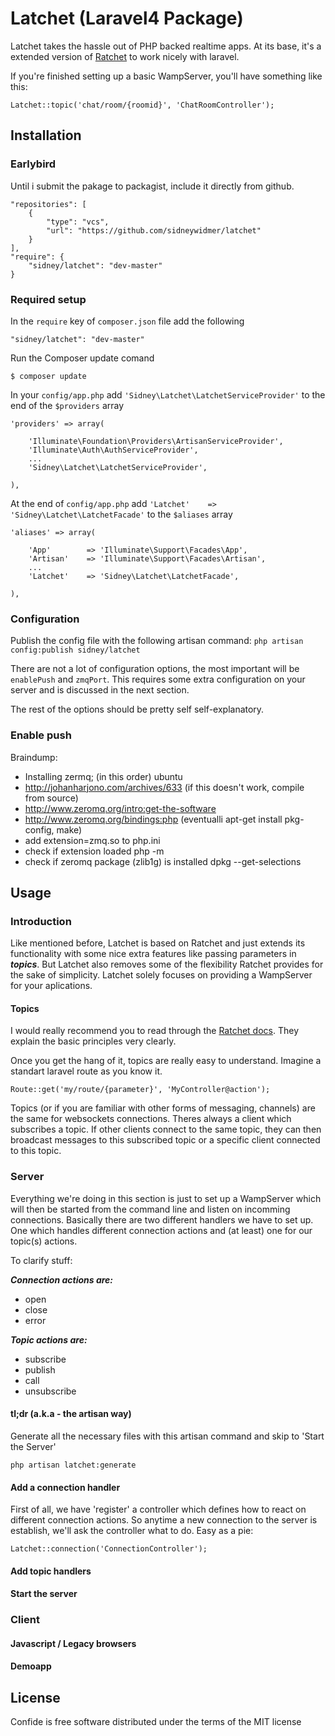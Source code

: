 # Latchet (Laravel4 Package)

Latchet takes the hassle out of PHP backed realtime apps. At its base, it's a extended version of  [Ratchet](https://github.com/cboden/Ratchett "Ratchet") to work nicely with laravel.

If you're finished setting up a basic WampServer, you'll have something like this:

	Latchet::topic('chat/room/{roomid}', 'ChatRoomController');

## Installation

### Earlybird

Until i submit the pakage to packagist, include it directly from github.
    
    "repositories": [
        {
            "type": "vcs",
            "url": "https://github.com/sidneywidmer/latchet"
        }
    ],
    "require": {
        "sidney/latchet": "dev-master"
    }

### Required setup

In the `require` key of `composer.json` file add the following

    "sidney/latchet": "dev-master"

Run the Composer update comand

    $ composer update

In your `config/app.php` add `'Sidney\Latchet\LatchetServiceProvider'` to the end of the `$providers` array

    'providers' => array(

        'Illuminate\Foundation\Providers\ArtisanServiceProvider',
        'Illuminate\Auth\AuthServiceProvider',
        ...
        'Sidney\Latchet\LatchetServiceProvider',

    ),

At the end of `config/app.php` add `'Latchet'    => 'Sidney\Latchet\LatchetFacade'` to the `$aliases` array

    'aliases' => array(

        'App'        => 'Illuminate\Support\Facades\App',
        'Artisan'    => 'Illuminate\Support\Facades\Artisan',
        ...
        'Latchet'    => 'Sidney\Latchet\LatchetFacade',

    ),

### Configuration

Publish the config file with the following artisan command: `php artisan config:publish sidney/latchet`

There are not a lot of configuration options, the most important will be `enablePush` and `zmqPort`. This requires some extra configuration on your server and is discussed in the next section.

The rest of the options should be pretty self self-explanatory. 

### Enable push

Braindump:

* Installing zermq; (in this order) ubuntu
* http://johanharjono.com/archives/633 (if this doesn't work, compile from source)
* http://www.zeromq.org/intro:get-the-software
* http://www.zeromq.org/bindings:php (eventualli apt-get install pkg-config, make)
* add extension=zmq.so to php.ini 
* check if extension loaded php -m 
* check if zeromq package (zlib1g) is installed dpkg --get-selections

## Usage

### Introduction

Like mentioned before, Latchet is based on Ratchet and just extends its functionality with some nice extra features like passing parameters in ***topics***. But Latchet also removes some of the flexibility Ratchet provides for the sake of simplicity. Latchet solely focuses on providing a WampServer for your aplications. 

#### Topics

I would really recommend you to read through the [Ratchet docs](http://socketo.me/docs/ "Ratchet docs"). They explain the basic principles very clearly. 

Once you get the hang of it, topics are really easy to understand. Imagine a standart laravel route as you know it. 

	Route::get('my/route/{parameter}', 'MyController@action');
	
Topics (or if you are familiar with other forms of messaging, channels) are the same for websockets connections.
Theres always a client which subscribes a topic. If other clients connect to the same topic, they can then broadcast messages to this subscribed topic or a specific client connected to this topic.

### Server

Everything we're doing in this section is just to set up a WampServer which will then be started from the command line and listen on incomming connections. Basically there are two different handlers we have to set up. One which handles different connection actions and (at least) one for our topic(s) actions. 

To clarify stuff:

***Connection actions are:***

* open
* close
* error

***Topic actions are:***

* subscribe
* publish
* call
* unsubscribe

#### tl;dr (a.k.a - the artisan way)

Generate all the necessary files with this artisan command and skip to 'Start the Server'
	
	php artisan latchet:generate 
	

#### Add a connection handler

First of all, we have 'register' a controller which defines how to react on different connection actions. So anytime a new connection to the server is establish, we'll ask the controller what to do. Easy as a pie:

	Latchet::connection('ConnectionController');
	


#### Add topic handlers

#### Start the server

### Client

#### Javascript / Legacy browsers

#### Demoapp


## License

Confide is free software distributed under the terms of the MIT license